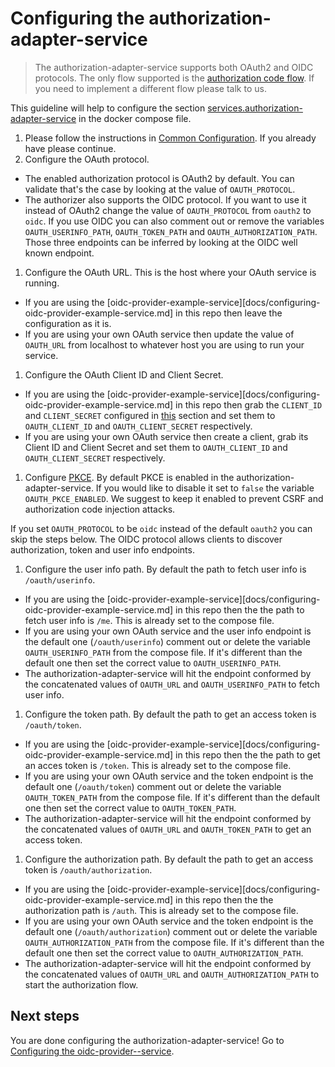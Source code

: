 # Configuring the authorization-adapter-service
> The authorization-adapter-service supports both OAuth2 and OIDC protocols. The only flow supported is the [authorization code flow](https://oauth.net/2/grant-types/authorization-code/). If you need to implement a different flow please talk to us.



This guideline will help to configure the section [services.authorization-adapter-service](https://github.com/idpartner-app/trust-platform-example/blob/trustPlatformExample/docker-compose.yml#L51) in the docker compose file.

1. Please follow the instructions in [Common Configuration](docs/common-configuration.md). If you already have please continue.
1. Configure the OAuth protocol.
  - The enabled authorization protocol is OAuth2 by default. You can validate that's the case by looking at the value of `OAUTH_PROTOCOL`.
  - The authorizer also supports the OIDC protocol. If you want to use it instead of OAuth2 change the value of `OAUTH_PROTOCOL` from `oauth2` to `oidc`. If you use OIDC you can also comment out or remove the variables `OAUTH_USERINFO_PATH`, `OAUTH_TOKEN_PATH` and `OAUTH_AUTHORIZATION_PATH`. Those three endpoints can be inferred by looking at the OIDC well known endpoint.
1. Configure the OAuth URL. This is the host where your OAuth service is running.
  - If you are using the [oidc-provider-example-service][docs/configuring-oidc-provider-example-service.md] in this repo then leave the configuration as it is.
  - If you are using your own OAuth service then update the value of `OAUTH_URL` from localhost to whatever host you are using to run your service.
1. Configure the OAuth Client ID and Client Secret.
  - If you are using the [oidc-provider-example-service][docs/configuring-oidc-provider-example-service.md] in this repo then grab the `CLIENT_ID` and `CLIENT_SECRET` configured in [this](docs/configuring-oidc-provider-example-service.md) section and set them to `OAUTH_CLIENT_ID` and `OAUTH_CLIENT_SECRET` respectively.
  - If you are using your own OAuth service then create a client, grab its Client ID and Client Secret and set them to `OAUTH_CLIENT_ID` and `OAUTH_CLIENT_SECRET` respectively.
1. Configure [PKCE](https://oauth.net/2/pkce/#:~:text=PKCE%20(RFC%207636)%20is%20an,is%20using%20a%20client%20secret.). By default PKCE is enabled in the authorization-adapter-service. If you would like to disable it set to `false` the variable `OAUTH_PKCE_ENABLED`. We suggest to keep it enabled to prevent CSRF and authorization code injection attacks.


If you set `OAUTH_PROTOCOL` to be `oidc` instead of the default `oauth2` you can skip the steps below. The OIDC protocol allows clients to discover authorization, token and user info endpoints.

1. Configure the user info path. By default the path to fetch user info is `/oauth/userinfo`.
  - If you are using the [oidc-provider-example-service][docs/configuring-oidc-provider-example-service.md] in this repo then the the path to fetch user info is `/me`.  This is already set to the compose file.
  - If you are using your own OAuth service and the user info endpoint is the default one (`/oauth/userinfo`) comment out or delete the variable `OAUTH_USERINFO_PATH` from the compose file. If it's different than the default one then set the correct value to `OAUTH_USERINFO_PATH`.
  - The authorization-adapter-service will hit the endpoint conformed by the concatenated values of `OAUTH_URL` and `OAUTH_USERINFO_PATH` to fetch user info.
1. Configure the token path. By default the path to get an access token is `/oauth/token`.
  - If you are using the [oidc-provider-example-service][docs/configuring-oidc-provider-example-service.md] in this repo then the the path to get an acces token is `/token`. This is already set to the compose file.
  - If you are using your own OAuth service and the token endpoint is the default one (`/oauth/token`) comment out or delete the variable `OAUTH_TOKEN_PATH` from the compose file. If it's different than the default one then set the correct value to `OAUTH_TOKEN_PATH`.
  - The authorization-adapter-service will hit the endpoint conformed by the concatenated values of `OAUTH_URL` and `OAUTH_TOKEN_PATH` to get an access token.
1. Configure the authorization path. By default the path to get an access token is `/oauth/authorization`.
  - If you are using the [oidc-provider-example-service][docs/configuring-oidc-provider-example-service.md] in this repo then the the authorization path is `/auth`. This is already set to the compose file.
  - If you are using your own OAuth service and the token endpoint is the default one (`/oauth/authorization`) comment out or delete the variable `OAUTH_AUTHORIZATION_PATH` from the compose file. If it's different than the default one then set the correct value to `OAUTH_AUTHORIZATION_PATH`.
  - The authorization-adapter-service will hit the endpoint conformed by the concatenated values of `OAUTH_URL` and `OAUTH_AUTHORIZATION_PATH` to start the authorization flow.

## Next steps
You are done configuring the authorization-adapter-service! Go to [Configuring the oidc-provider--service](docs/configuring-oidc-provider-service.md).